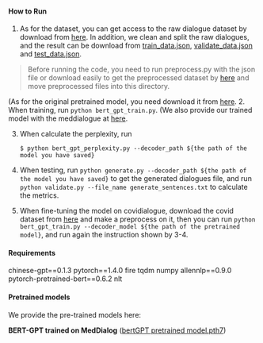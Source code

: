 #### How to Run

1. As for the dataset, you can get access to the raw dialogue dataset by download from [here](https://drive.google.com/file/d/1hRZdfvE8I6bevPjtvZVM6R109cOYRjVq/view?usp=sharing).
  In addition, we clean and split the raw dialogues, and the result can be download from [train_data.json](https://drive.google.com/file/d/1j2r6tLn3hRpt6ue7RZQv4Y4s9rB-VQ0J/view?usp=sharing), [validate_data.json](https://drive.google.com/file/d/1mxYRm8jwU3J2ztE495QXV4R3WFy3ESsm/view?usp=sharing) and [test_data.json](https://drive.google.com/file/d/1yAlR35gIrloXU6Rx4wuEuKQmXDTpczpB/view?usp=sharing).

  > Before running the code, you need to run preprocess.py with the json file or download easily to get the preprocessed dataset by [here](https://drive.google.com/file/d/1ZeUjmymeRMvVzGuyYz8kPFyzSwQs7BuB/view?usp=sharing) and move preprocessed files into this directory. 


(As for the original pretrained model, you need download it from [here](https://drive.google.com/file/d/17ywZ4LJNukGJNiMuGcIeSqtcBRiiJUnB/view?usp=sharing).
2. When training, run `python bert_gpt_train.py`. (We also provide our trained model with the meddialogue at [here](https://drive.google.com/file/d/1alyU4wEClpjj2-kGl45xxUal0dHZGZhI/view?usp=sharing).


3. When calculate the perplexity, run

   ```shell
   $ python bert_gpt_perplexity.py --decoder_path ${the path of the model you have saved}
   ```


4. When testing, run `python generate.py --decoder_path ${the path of the model you have saved}` to get the generated dialogues file,
and run `python validate.py --file_name generate_sentences.txt` to calculate the metrics.


5. When fine-tuning the model on covidialogue, download the covid dataset from [here](https://drive.google.com/file/d/1i7nxb4dvwKV6zW8pUQFcpEgVs3Wyu6J7/view?usp=sharing) and make a preprocess on it,
then you can run `python bert_gpt_train.py --decoder_model ${the path of the pretrained model}`, and run
again the instruction shown by 3-4.



#### Requirements
chinese-gpt==0.1.3
pytorch==1.4.0
fire
tqdm
numpy
allennlp==0.9.0
pytorch-pretrained-bert==0.6.2
nlt


#### Pretrained models
We provide the pre-trained models here:

**BERT-GPT trained on MedDialog** ([bertGPT pretrained model.pth7](https://drive.google.com/file/d/1alyU4wEClpjj2-kGl45xxUal0dHZGZhI/view?usp=sharing))
